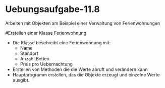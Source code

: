 # Uebungsaufgabe-11.8
Arbeiten mit Objekten am Beispiel einer Verwaltung von Ferienwohnungen

#Erstellen einer Klasse Ferienwohnung
- Die Klasse beschreibt eine Ferienwohnung mit:
    + Name
    + Standort
    + Anzahl Betten
    + Preis pro Uebernachtung
- Erstellen von Methoden die die Werte abruft und verändern kann
- Hauptprogramm erstellen, das die Objekte erzeugt und einzelne Werte ausgibt.

